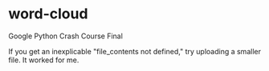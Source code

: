 # word-cloud
Google Python Crash Course Final

If you get an inexplicable "file_contents not defined," try uploading a smaller file. It worked for me.

